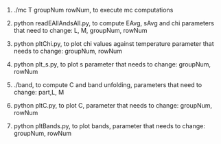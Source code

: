 1. ./mc T groupNum rowNum, to execute mc computations
2. python readEAllAndsAll.py, to compute EAvg, sAvg and chi
parameters that need to change: L, M, groupNum, rowNum
3. python pltChi.py, to plot chi values against temperature
parameter that needs to change: groupNum, rowNum
4. python plt_s.py, to plot s
parameter that needs to change: groupNum, rowNum

5. ./band, to compute C and band unfolding, parameters that need to change:  part,L, M
6. python pltC.py, to plot C, parameter that needs to change: groupNum, rowNum
7. python pltBands.py, to plot bands, parameter that needs to change: groupNum, rowNum
